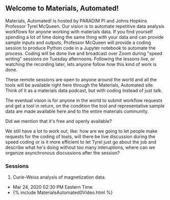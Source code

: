 ## Welcome to Materials,  Automated!

Materials, Automated! is hosted by PARADIM PI and Johns Hopkins Professor Tyrel McQueen. Our vision is to automate repetitive data analysis workflows for anyone working with materials data. If you find yourself spending a lot of time doing the same thing with your data and can provide sample inputs and outputs, Professor McQueen will provide a coding session to produce Python code in a Jupyter notebook to automate the process. Coding will be done live and broadcast over Zoom during "speed writing" sessions on Tuesday afternoons. Following the lessons live, or watching the recording later, lets anyone follow *how* this kind of work is done. 

These remote sessions are open to anyone around the world and all the tools will be available right here through the Materials, Automated site. Think of it as a materials data podcast, but with coding instead of just talk. 

The eventual vision is for anyone in the world to submit workflow requests and get a tool in return, on the condition the tool and representative sample data are made available here and to the entire materials community. 

Did we mention that it's free and openly available?  

We still have a lot to work out, like: how are we going to let people make requests for the coding of tools, will there be live discussion during the speed coding or is it more efficient to let Tyrel just go about the job and describe what he's doing without too many interuptions, where can we organize asynchronous discussions after the session? 

### Sessions

1. Curie-Weiss analysis of magnetization data. 
  * Mar 24, 2020 02:30 PM Eastern Time
  * {% include MaterialsAutomated0Video.html %}

